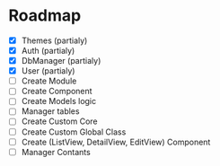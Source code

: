 # Roadmap

- [x] Themes (partialy)
- [x] Auth (partialy)
- [x] DbManager (partialy)
- [x] User (partialy)
- [ ] Create Module
- [ ] Create Component
- [ ] Create Models logic
- [ ] Manager tables
- [ ] Create Custom Core
- [ ] Create Custom Global Class
- [ ] Create (ListView, DetailView, EditView) Component
- [ ] Manager Contants